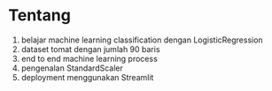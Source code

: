 # Tentang
1. belajar machine learning classification dengan LogisticRegression
2. dataset tomat dengan jumlah 90 baris
3. end to end machine learning process
4. pengenalan StandardScaler
5. deployment menggunakan Streamlit
